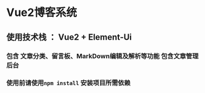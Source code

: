 # Vue2博客系统

## 使用技术栈 ： Vue2 + Element-Ui

### 包含 文章分类、留言板、MarkDown编辑及解析等功能 包含文章管理后台

### 使用前请使用``` npm install ``` 安装项目所需依赖
